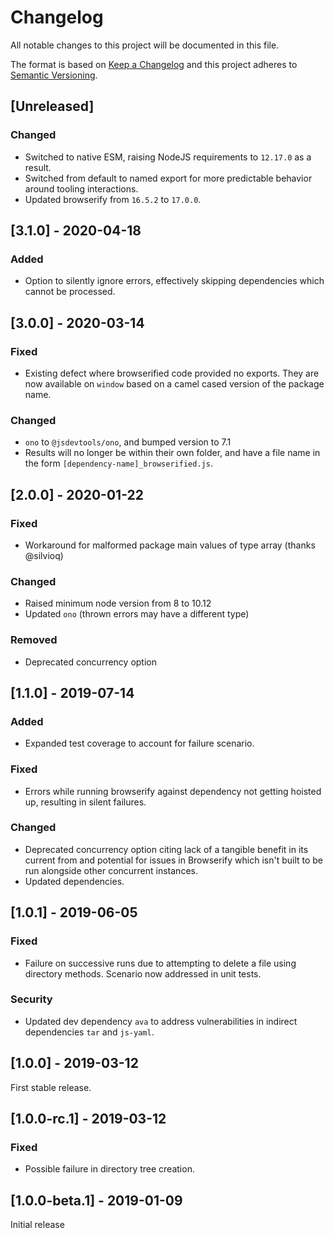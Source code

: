 # Changelog

All notable changes to this project will be documented in this file.

The format is based on [Keep a Changelog](http://keepachangelog.com/en/1.0.0/)
and this project adheres to [Semantic Versioning](http://semver.org/spec/v2.0.0.html).

## [Unreleased]

### Changed
- Switched to native ESM, raising NodeJS requirements to `12.17.0` as a result.
- Switched from default to named export for more predictable behavior around tooling interactions.
- Updated browserify from `16.5.2` to `17.0.0`.

## [3.1.0] - 2020-04-18

### Added
- Option to silently ignore errors, effectively skipping dependencies which cannot be processed.

## [3.0.0] - 2020-03-14

### Fixed
- Existing defect where browserified code provided no exports. They are now available on `window` based on a camel cased version of the package name.

### Changed
- `ono` to `@jsdevtools/ono`, and bumped version to 7.1
- Results will no longer be within their own folder, and have a file name in the form `[dependency-name]_browserified.js`.

## [2.0.0] - 2020-01-22

### Fixed
- Workaround for malformed package main values of type array (thanks @silvioq)

### Changed
- Raised minimum node version from 8 to 10.12
- Updated `ono` (thrown errors may have a different type)

### Removed
- Deprecated concurrency option

## [1.1.0] - 2019-07-14

### Added
- Expanded test coverage to account for failure scenario.

### Fixed
- Errors while running browserify against dependency not getting hoisted up, resulting in silent failures.

### Changed
- Deprecated concurrency option citing lack of a tangible benefit in its current from and potential for issues in Browserify which isn't built to be run alongside other concurrent instances.
- Updated dependencies.

## [1.0.1] - 2019-06-05

### Fixed
- Failure on successive runs due to attempting to delete a file using directory methods. Scenario now addressed in unit tests.

### Security
- Updated dev dependency `ava` to address vulnerabilities in indirect dependencies `tar` and `js-yaml`.

## [1.0.0] - 2019-03-12

First stable release.

## [1.0.0-rc.1] - 2019-03-12

### Fixed
- Possible failure in directory tree creation.

## [1.0.0-beta.1] - 2019-01-09

Initial release

